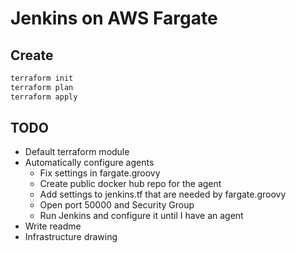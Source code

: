 # Jenkins on AWS Fargate

## Create

```bash
terraform init
terraform plan
terraform apply
```

## TODO

* Default terraform module
* Automatically configure agents
  * Fix settings in fargate.groovy
  * Create public docker hub repo for the agent
  * Add settings to jenkins.tf that are needed by fargate.groovy
  * Open port 50000 and Security Group
  * Run Jenkins and configure it until I have an agent
* Write readme
* Infrastructure drawing